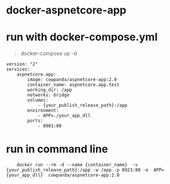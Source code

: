 # docker-aspnetcore-app

# run with docker-compose.yml

> docker-compose up -d

```
version: "2"
services:
    aspnetcore.app:
        image: cowpanda/aspnetcore-app:2.0
        container_name: aspnetcore.app.test
        working_dir: /app
        networks: bridge
        volumes:
            - {your_publish_release_path}:/app
        environment:
            - APP=./your_app_dll
        ports:
            - 8081:80
```

# run in command line

```
    docker run --rm -d --name {container_name}  -v {your_publish_release_path}:/app -w /app -p 8923:80 -e  APP={your_app_dll}  cowpanda/aspnetcore-app:2.0

```

